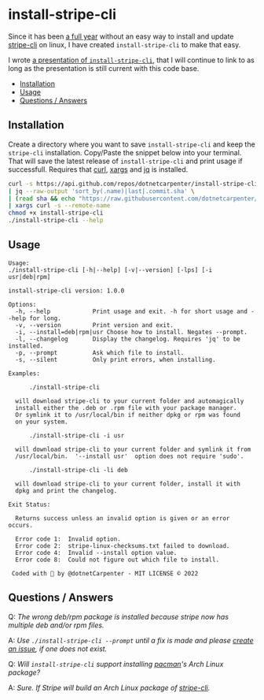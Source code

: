 # install-stripe-cli

Since it has been [a full year] without an easy way to install and update [stripe-cli] on linux, I have created `install-stripe-cli` to make that easy.

I wrote [a presentation of `install-stripe-cli`](https://github.com/stripe/stripe-cli/issues/666#issuecomment-1079704202), that I will continue to link to as long as the presentation is still current with this code base.

- [Installation](#installation)
- [Usage](#usage)
- [Questions / Answers](#questions--answers)


## Installation

Create a directory where you want to save `install-stripe-cli` and keep the `stripe-cli` installation.
Copy/Paste the snippet below into your terminal. That will save the latest release of `install-stripe-cli` and print usage if successfull. Requires that [curl], [xargs] and [jq] is installed.

```bash
curl -s https://api.github.com/repos/dotnetcarpenter/install-stripe-cli/tags \
| jq --raw-output 'sort_by(.name)|last|.commit.sha' \
| (read sha && echo "https://raw.githubusercontent.com/dotnetcarpenter/install-stripe-cli/$sha/install-stripe-cli") \
| xargs curl -s --remote-name
chmod +x install-stripe-cli
./install-stripe-cli --help
```

## Usage

```
Usage:
./install-stripe-cli [-h|--help] [-v|--version] [-lps] [-i usr|deb|rpm]

install-stripe-cli version: 1.0.0

Options:
  -h, --help			Print usage and exit. -h for short usage and --help for long.
  -v, --version			Print version and exit.
  -i, --install=deb|rpm|usr	Choose how to install. Negates --prompt.
  -l, --changelog		Display the changelog. Requires 'jq' to be installed.
  -p, --prompt			Ask which file to install.
  -s, --silent			Only print errors, when installing.

Examples:

	  ./install-stripe-cli

  will download stripe-cli to your current folder and automagically
  install either the .deb or .rpm file with your package manager.
  Or symlink it to /usr/local/bin if neither dpkg or rpm was found
  on your system.

	  ./install-stripe-cli -i usr

  will download stripe-cli to your current folder and symlink it from
  /usr/local/bin.  '--install usr'  option does not require 'sudo'.

	  ./install-stripe-cli -li deb

  will download stripe-cli to your current folder, install it with
  dpkg and print the changelog.

Exit Status:

  Returns success unless an invalid option is given or an error occurs.

  Error code 1:  Invalid option.
  Error code 2:  stripe-linux-checksums.txt failed to download.
  Error code 4:  Invalid --install option value.
  Error code 8:  Could not figure out which file to install.

 Coded with 💓 by @dotnetCarpenter - MIT LICENSE © 2022
```

## Questions / Answers

Q: _The wrong deb/rpm package is installed because stripe now has multiple deb and/or rpm files._

A: _Use `./install-stripe-cli --prompt` until a fix is made and please [create an issue](https://github.com/dotnetCarpenter/install-stripe-cli/issues), if one does not exist._


Q: _Will `install-stripe-cli` support installing [pacman]'s Arch Linux package?_

A: _Sure. If Stripe will build an Arch Linux package of [stripe-cli]._


[a full year]: https://github.com/stripe/stripe-cli/pull/673#issuecomment-1078892697
[stripe-cli]: https://stripe.com/docs/stripe-cli#install

[curl]: https://curl.se/
[xargs]: https://www.gnu.org/software/findutils/xargs/
[jq]:  https://stedolan.github.io/jq/

[pacman]: https://archlinux.org/pacman/
